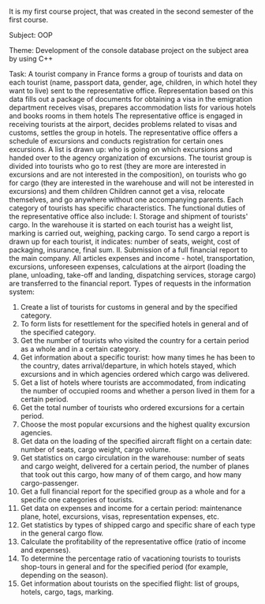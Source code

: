 It is my first course project, that was created in the second semester of the first course.

Subject: OOP

Theme:   Development of the console database project on the subject area by using C++

Task:    A tourist company in France forms a group of tourists and data on each
tourist (name, passport data, gender, age, children, in which hotel they want to live)
sent to the representative office. Representation based on this data
fills out a package of documents for obtaining a visa in the emigration department
receives visas, prepares accommodation lists for various hotels and books rooms in them
hotels
 The representative office is engaged in receiving tourists at the airport, decides
problems related to visas and customs, settles the group in hotels.
 The representative office offers a schedule of excursions and conducts registration for certain ones
excursions.
 A list is drawn up: who is going on which excursions and handed over to the agency
organization of excursions.
The tourist group is divided into tourists who go to rest (they are more
are interested in excursions and are not interested in the composition), on tourists who go for
cargo (they are interested in the warehouse and will not be interested in excursions) and them
children Children cannot get a visa, relocate themselves, and go anywhere without one
accompanying parents. Each category of tourists has specific characteristics.
 The functional duties of the representative office also include:
 I. Storage and shipment of tourists' cargo. In the warehouse it is started on
each tourist has a weight list, marking is carried out,
weighing, packing cargo. To send cargo
a report is drawn up for each tourist, it indicates:
number of seats, weight, cost of packaging, insurance, final sum.
 II. Submission of a full financial report to the main company. All articles
expenses and income - hotel, transportation, excursions, unforeseen
expenses, calculations at the airport (loading the plane,
unloading, take-off and landing, dispatching services, storage
cargo) are transferred to the financial report.
Types of requests in the information system:
1. Create a list of tourists for customs in general and by the specified category.
2. To form lists for resettlement for the specified hotels in general and
of the specified category.
3. Get the number of tourists who visited the country for a certain period as a whole
and in a certain category.
4. Get information about a specific tourist: how many times he has been to the country, dates
arrival/departure, in which hotels stayed, which excursions and in which agencies
ordered which cargo was delivered.
5. Get a list of hotels where tourists are accommodated, from
indicating the number of occupied rooms and whether a person lived in them for
a certain period.
6. Get the total number of tourists who ordered excursions for a certain
period.
7. Choose the most popular excursions and the highest quality excursion agencies.
8. Get data on the loading of the specified aircraft flight on a certain date:
number of seats, cargo weight, cargo volume.
9. Get statistics on cargo circulation in the warehouse: number of seats and cargo weight,
delivered for a certain period, the number of planes that took out this cargo, how many of
of them cargo, and how many cargo-passenger.
10. Get a full financial report for the specified group as a whole and for a specific one
categories of tourists.
11. Get data on expenses and income for a certain period: maintenance
plane, hotel, excursions, visas, representation expenses, etc.
12. Get statistics by types of shipped cargo and specific share
of each type in the general cargo flow.
13. Calculate the profitability of the representative office (ratio of income and
expenses).
14. To determine the percentage ratio of vacationing tourists to tourists
shop-tours in general and for the specified period (for example, depending on the season).
15. Get information about tourists on the specified flight: list of groups, hotels,
cargo, tags, marking.
